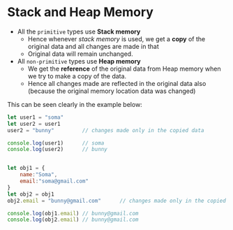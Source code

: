 # Stack and Heap Memory

- All the `primitive` types use **Stack memory** 
  - Hence whenever _stack memory_ is used, we get a **copy** of the original data and all changes are made in that
  - Original data will remain unchanged.
- All `non-primitive` types use **Heap memory**
  - We get the **reference** of the original data from Heap memory when we try to make a copy of the data. 
  - Hence all changes made are reflected in the original data also (because the original memory location data was changed)

This can be seen clearly in the example below:
```javascript
let user1 = "soma"
let user2 = user1
user2 = "bunny"         // changes made only in the copied data

console.log(user1)      // soma
console.log(user2)      // bunny


let obj1 = {
    name:"Soma",
    email:"soma@gmail.com"
}
let obj2 = obj1 
obj2.email = "bunny@gmail.com"      // changes made only in the copied object

console.log(obj1.email) // bunny@gmail.com
console.log(obj2.email) // bunny@gmail.com
```
